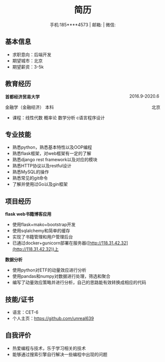 <center>
    <h1>
        简历
    </h1>
    <div>
    <span>手机:185****4573</span>
    |
    <span>邮箱:</span>
    |
    <span>微信:</span>
    </div>
</center>



## 基本信息

- 求职意向：后端开发
- 期望城市：北京
- 期望薪资：3-5k

## 教育经历

**首都经济贸易大学** <span style="float:right">2016.9-2020.6 </span>

金融学（金融经济） 本科 <span style="float:right">北京</span>


- 课程：线性代数 概率论 数学分析 c语言程序设计

## 专业技能

- 熟悉python，熟悉基本特性以及OOP编程
- 熟悉flask框架，对web框架有一定的了解
- 熟悉django rest framework以及对应的模块
- 熟悉HTTP协议以及restful设计
- 熟悉MySQL的操作
- 熟悉常见的git命令
- 了解并使用过Go以及gin框架

## 项目经历

**flask web书籍博客应用**

- 使用flask+mako+bootstrap开发
- 使用sqlalchemy和简单的缓存
- 实现了书籍管理和用户管理后台
- 已通过docker+gunicorn部署在服务器([http://118.31.42.32](http://118.31.42.32))上

**数据分析**

- 使用python对ETF的动量效应进行分析
- 使用pandas和numpy对数据进行处理，筛选和聚合
- 编写了动量效应策略并进行分析，自己的思路能有效转换成相应的代码

## 技能/证书

- 语言：CET-6
- 个人主页：https://github.com/unreal639

## 自我评价

- 热爱编程与技术，乐于学习相关的技术
- 能够通过搜索引擎自行解决一些编程中出现的问题
